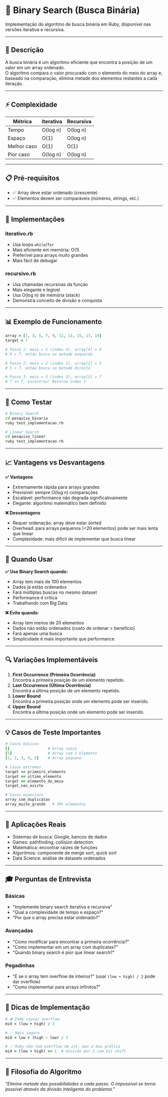 # 🎯 Binary Search (Busca Binária)

Implementação do algoritmo de busca binária em Ruby, disponível nas versões iterativa e recursiva.

---

## 📖 Descrição

A busca binária é um algoritmo eficiente que encontra a posição de um valor em um array ordenado.  
O algoritmo compara o valor procurado com o elemento do meio do array e, baseado na comparação, elimina metade dos elementos restantes a cada iteração.

---

## ⚡ Complexidade

| Métrica      | Iterativa | Recursiva |
|-------------|-----------|-----------|
| Tempo       | O(log n)  | O(log n)  |
| Espaço      | O(1)      | O(log n)  |
| Melhor caso | O(1)      | O(1)      |
| Pior caso   | O(log n)  | O(log n)  |

---

## 📋 Pré-requisitos

- ✅ Array deve estar ordenado (crescente)  
- ✅ Elementos devem ser comparáveis (números, strings, etc.)  

---

## 🔧 Implementações

### iterativo.rb
- Usa loops `while`/`for`  
- Mais eficiente em memória: O(1)  
- Preferível para arrays muito grandes  
- Mais fácil de debugar  

### recursivo.rb
- Usa chamadas recursivas da função  
- Mais elegante e legível  
- Usa O(log n) de memória (stack)  
- Demonstra conceito de divisão e conquista  

---

## 📊 Exemplo de Funcionamento

```ruby
array = [1, 3, 5, 7, 9, 11, 13, 15, 17, 19]
target = 7

# Passo 1: meio = 5 (index 4), array[4] = 9
# 9 > 7, então busca na metade esquerda

# Passo 2: meio = 2 (index 2), array[2] = 5  
# 5 < 7, então busca na metade direita

# Passo 3: meio = 3 (index 3), array[3] = 7
# 7 == 7, encontrou! Retorna index 3
```

---

## 🧪 Como Testar

```bash
# Binary Search
cd pesquisa_binaria
ruby test_implementacao.rb

# Linear Search  
cd pesquisa_linear
ruby test_implementacao.rb
```

---

## 📈 Vantagens vs Desvantagens

**✅ Vantagens**  
- Extremamente rápida para arrays grandes  
- Previsível: sempre O(log n) comparações  
- Escalável: performance não degrada significativamente  
- Elegante: algoritmo matemático bem definido  

**❌ Desvantagens**  
- Requer ordenação: array deve estar sorted  
- Overhead: para arrays pequenos (<20 elementos) pode ser mais lenta que linear  
- Complexidade: mais difícil de implementar que busca linear  

---

## 🎯 Quando Usar

**✅ Use Binary Search quando:**  
- Array tem mais de 100 elementos  
- Dados já estão ordenados  
- Fará múltiplas buscas no mesmo dataset  
- Performance é crítica  
- Trabalhando com Big Data  

**❌ Evite quando:**  
- Array tem menos de 20 elementos  
- Dados não estão ordenados (custo de ordenar > benefício)  
- Fará apenas uma busca  
- Simplicidade é mais importante que performance

---

## 🔍 Variações Implementáveis

1. **First Occurrence (Primeira Ocorrência)**  
   Encontra a primeira posição de um elemento repetido.  
2. **Last Occurrence (Última Ocorrência)**  
   Encontra a última posição de um elemento repetido.  
3. **Lower Bound**  
   Encontra a primeira posição onde um elemento pode ser inserido.  
4. **Upper Bound**  
   Encontra a última posição onde um elemento pode ser inserido.  

---

## 💡 Casos de Teste Importantes

```ruby
# Casos básicos
[]                 # Array vazio
[5]                # Array com 1 elemento
[1, 2, 3, 4, 5]    # Array pequeno

# Casos extremos
target == primeiro_elemento
target == ultimo_elemento  
target == elemento_do_meio
target_nao_existe

# Casos especiais
array_com_duplicatas
array_muito_grande   # 1M+ elementos
```

---

## 🚀 Aplicações Reais

- Sistemas de busca: Google, bancos de dados  
- Games: pathfinding, collision detection  
- Matemática: encontrar raízes de funções  
- Algoritmos: componente de merge sort, quick sort  
- Data Science: análise de datasets ordenados  

---

## 🎓 Perguntas de Entrevista

### Básicas
- "Implemente binary search iterativa e recursiva"  
- "Qual a complexidade de tempo e espaço?"  
- "Por que o array precisa estar ordenado?"  

### Avançadas
- "Como modificar para encontrar a primeira ocorrência?"  
- "Como implementar em um array com duplicatas?"  
- "Quando binary search é pior que linear search?"  

### Pegadinhas
- "E se o array tem overflow de inteiros?" (usar `(low + high) / 2` pode dar overflow)  
- "Como implementar para arrays infinitos?"  

---

## 🔧 Dicas de Implementação

```ruby
# ❌ Pode causar overflow
mid = (low + high) / 2

# ✅ Mais seguro  
mid = low + (high - low) / 2

# ✅ Ruby não tem overflow de int, mas é boa prática
mid = (low + high) >> 1  # divisão por 2 com bit shift
```

---

## 💭 Filosofia do Algoritmo

*"Elimine metade das possibilidades a cada passo. O impossível se torna possível através da divisão inteligente do problema."*

